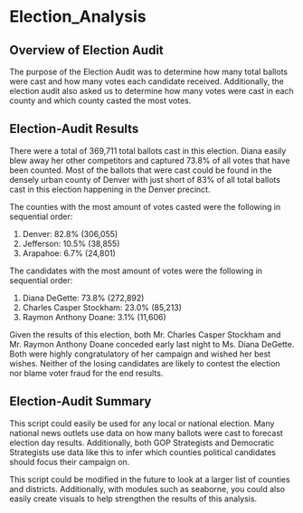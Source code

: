 # Election_Analysis

## Overview of Election Audit
The purpose of the Election Audit was to determine how many total ballots were cast and how many votes each candidate received. Additionally, the election audit also asked us to determine how many votes were cast in each county and which county casted the most votes.

## Election-Audit Results
There were a total of 369,711 total ballots cast in this election. Diana easily blew away her other competitors and captured 73.8% of all votes that have been counted. Most of the ballots that were cast could be found in the densely urban county of Denver with just short of 83% of all total ballots cast in this election happening in the Denver precinct.  

The counties with the most amount of votes casted were the following in sequential order:

1. Denver: 82.8% (306,055)
2. Jefferson: 10.5% (38,855)
3. Arapahoe: 6.7% (24,801)

The candidates with the most amount of votes were the following in sequential order:

1. Diana DeGette: 73.8% (272,892)
2. Charles Casper Stockham: 23.0% (85,213)
3. Raymon Anthony Doane: 3.1% (11,606)

Given the results of this election, both Mr. Charles Casper Stockham and Mr. Raymon Anthony Doane conceded early last night to Ms. Diana DeGette. Both were highly congratulatory of her campaign and wished her best wishes. Neither of the losing candidates are likely to contest the election nor blame voter fraud for the end results. 

## Election-Audit Summary
This script could easily be used for any local or national election. Many national news outlets use data on how many ballots were cast to forecast election day results. Additionally, both GOP Strategists and Democratic Strategists use data like this to infer which counties political candidates should focus their campaign on. 

This script could be modified in the future to look at a larger list of counties and districts. Additionally, with modules such as seaborne, you could also easily create visuals to help strengthen the results of this analysis. 
